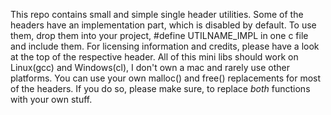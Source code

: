 This repo contains small and simple single header utilities.
Some of the headers have an implementation part, which is disabled by default.
To use them, drop them into your project, #define UTILNAME_IMPL in one c file and include them.
For licensing information and credits, please have a look at the top of the respective header.
All of this mini libs should work on Linux(gcc) and Windows(cl), I don't own a mac and rarely use other platforms.
You can use your own malloc() and free() replacements for most of the headers. If you do so, please make sure,
to replace *both* functions with your own stuff.
